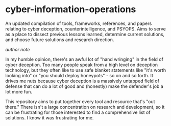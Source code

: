 # cyber-information-operations
An updated compilation of tools, frameworks, references, and papers relating to cyber deception, counterintelligence, and PSYOPS. Aims to serve as a place to dissect previous lessons learned, determine current solutions, and choose future solutions and research direction.

*author note*

In my humble opinion, there's an awful lot of "hand wringing" in the field of cyber deception. Too many people speak from a high level on deception technology, but they often like to use safe blanket statements like "it's worth looking into" or "you should deploy honeypots" - so on and so forth. It drives me nuts because cyber deception is a massively untapped field of defense that can do a lot of good and (honestly) make the defender's job a lot more fun.

This repository aims to put together every tool and resource that's "out there." There isn't a large concentration on research and development, so it can be frustrating for those interested to find a comprehensive list of solutions. I know it was frustrating for me.
